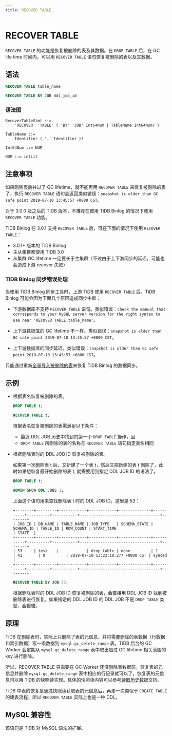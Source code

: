 ```yaml
---
title: RECOVER TABLE
---
```


# RECOVER TABLE

`RECOVER TABLE` 的功能是恢复被删除的表及其数据。在 `DROP TABLE` 后，在 GC life time 时间内，可以用 `RECOVER TABLE` 语句恢复被删除的表以及其数据。

## 语法


```sql
RECOVER TABLE table_name
```


```sql
RECOVER TABLE BY JOB ddl_job_id
```

### 语法图

```ebnf+diagram
RecoverTableStmt ::=
    'RECOVER' 'TABLE' ( 'BY' 'JOB' Int64Num | TableName Int64Num? )

TableName ::=
    Identifier ( '.' Identifier )?

Int64Num ::= NUM

NUM ::= intLit
```

## 注意事项

如果删除表后并过了 GC lifetime，就不能再用 `RECOVER TABLE` 来恢复被删除的表了，执行 `RECOVER TABLE` 语句会返回类似错误：`snapshot is older than GC safe point 2019-07-10 13:45:57 +0800 CST`。

对于 3.0.0 及之后的 TiDB 版本，不推荐在使用 TiDB Binlog 的情况下使用 `RECOVER TABLE` 功能。

TiDB Binlog 在 3.0.1 支持 `RECOVER TABLE` 后，可在下面的情况下使用 `RECOVER TABLE`：

* 3.0.1+ 版本的 TiDB Binlog
* 主从集群都使用 TiDB 3.0
* 从集群 GC lifetime 一定要长于主集群（不过由于上下游同步的延迟，可能也会造成下游 recover 失败）

### TiDB Binlog 同步错误处理

当使用 TiDB Binlog 同步工具时，上游 TiDB 使用 `RECOVER TABLE` 后，TiDB Binlog 可能会因为下面几个原因造成同步中断：

* 下游数据库不支持 `RECOVER TABLE` 语句。类似错误：`check the manual that corresponds to your MySQL server version for the right syntax to use near 'RECOVER TABLE table_name'`。

* 上下游数据库的 GC lifetime 不一样。类似错误：`snapshot is older than GC safe point 2019-07-10 13:45:57 +0800 CST`。

* 上下游数据库的同步延迟。类似错误：`snapshot is older than GC safe point 2019-07-10 13:45:57 +0800 CST`。

只能通过重新[全量导入被删除的表](/ecosystem-tool-user-guide.md#备份和恢复---backup--restore)来恢复 TiDB Binlog 的数据同步。

## 示例

- 根据表名恢复被删除的表。

    
    ```sql
    DROP TABLE t;
    ```

    
    ```sql
    RECOVER TABLE t;
    ```

    根据表名恢复被删除的表需满足以下条件：

    - 最近 DDL JOB 历史中找到的第一个 `DROP TABLE` 操作，且
    - `DROP TABLE` 所删除的表的名称与 `RECOVER TABLE` 语句指定表名相同

- 根据删除表时的 DDL JOB ID 恢复被删除的表。

    如果第一次删除表 t 后，又新建了一个表 t，然后又把新建的表 t 删除了，此时如果想恢复最开始删除的表 t, 就需要用到指定 DDL JOB ID 的语法了。

    
    ```sql
    DROP TABLE t;
    ```

    
    ```sql
    ADMIN SHOW DDL JOBS 1;
    ```

    上面这个语句用来查找删除表 t 时的 DDL JOB ID，这里是 53：

    ```
    +--------+---------+------------+------------+--------------+-----------+----------+-----------+-----------------------------------+--------+
    | JOB_ID | DB_NAME | TABLE_NAME | JOB_TYPE   | SCHEMA_STATE | SCHEMA_ID | TABLE_ID | ROW_COUNT | START_TIME                        | STATE  |
    +--------+---------+------------+------------+--------------+-----------+----------+-----------+-----------------------------------+--------+
    | 53     | test    |            | drop table | none         | 1         | 41       | 0         | 2019-07-10 13:23:18.277 +0800 CST | synced |
    +--------+---------+------------+------------+--------------+-----------+----------+-----------+-----------------------------------+--------+
    ```

    
    ```sql
    RECOVER TABLE BY JOB 53;
    ```

    根据删除表时的 DDL JOB ID 恢复被删除的表，会直接用 DDL JOB ID 找到被删除表进行恢复。如果指定的 DDL JOB ID 的 DDL JOB 不是 `DROP TABLE` 类型，会报错。

## 原理

TiDB 在删除表时，实际上只删除了表的元信息，并将需要删除的表数据（行数据和索引数据）写一条数据到 `mysql.gc_delete_range` 表。TiDB 后台的 GC Worker 会定期从 `mysql.gc_delete_range` 表中取出超过 GC lifetime 相关范围的 key 进行删除。

所以，RECOVER TABLE 只需要在 GC Worker 还没删除表数据前，恢复表的元信息并删除 `mysql.gc_delete_range` 表中相应的行记录就可以了。恢复表的元信息可以用 TiDB 的快照读实现。具体的快照读内容可以参考[读取历史数据](/read-historical-data.md)文档。

TiDB 中表的恢复是通过快照读获取表的元信息后，再走一次类似于 `CREATE TABLE` 的建表流程，所以 `RECOVER TABLE` 实际上也是一种 DDL。

## MySQL 兼容性

该语句是 TiDB 对 MySQL 语法的扩展。
